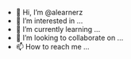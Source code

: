 - 👋 Hi, I’m @alearnerz
- 👀 I’m interested in ...
- 🌱 I’m currently learning ...
- 💞️ I’m looking to collaborate on ...
- 📫 How to reach me ...

<!---
alearnerz/alearnerz is a ✨ special ✨ repository because its `README.md` (this file) appears on your GitHub profile.
You can click the Preview link to take a look at your changes.
--->
